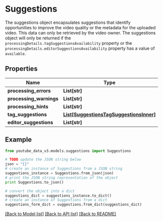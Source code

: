 # Suggestions

The suggestions object encapsulates suggestions that identify opportunities to improve the video quality or the metadata for the uploaded video. This data can only be retrieved by the video owner. The suggestions object will only be returned if the `processingDetails.tagSuggestionsAvailability` property or the `processingDetails.editorSuggestionsAvailability` property has a value of `available`.

## Properties

| Name                    | Type                                                                          | Description | Notes      |
| ----------------------- | ----------------------------------------------------------------------------- | ----------- | ---------- |
| **processing_errors**   | **List[str]**                                                                 |             | [optional] |
| **processing_warnings** | **List[str]**                                                                 |             | [optional] |
| **processing_hints**    | **List[str]**                                                                 |             | [optional] |
| **tag_suggestions**     | [**List[SuggestionsTagSuggestionsInner]**](SuggestionsTagSuggestionsInner.md) |             | [optional] |
| **editor_suggestions**  | **List[str]**                                                                 |             | [optional] |

## Example

```python
from youtube_data_v3.models.suggestions import Suggestions

# TODO update the JSON string below
json = "{}"
# create an instance of Suggestions from a JSON string
suggestions_instance = Suggestions.from_json(json)
# print the JSON string representation of the object
print Suggestions.to_json()

# convert the object into a dict
suggestions_dict = suggestions_instance.to_dict()
# create an instance of Suggestions from a dict
suggestions_form_dict = suggestions.from_dict(suggestions_dict)
```

[[Back to Model list]](../README.md#documentation-for-models) [[Back to API list]](../README.md#documentation-for-api-endpoints) [[Back to README]](../README.md)
